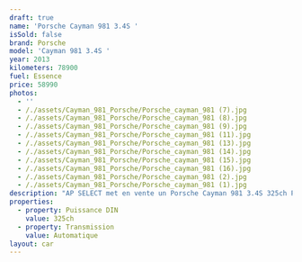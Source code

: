 ```yaml
---
draft: true
name: 'Porsche Cayman 981 3.4S '
isSold: false
brand: Porsche
model: 'Cayman 981 3.4S '
year: 2013
kilometers: 78900
fuel: Essence
price: 58990
photos:
  - ''
  - /./assets/Cayman_981_Porsche/Porsche_cayman_981 (7).jpg
  - /./assets/Cayman_981_Porsche/Porsche_cayman_981 (8).jpg
  - /./assets/Cayman_981_Porsche/Porsche_cayman_981 (9).jpg
  - /./assets/Cayman_981_Porsche/Porsche_cayman_981 (11).jpg
  - /./assets/Cayman_981_Porsche/Porsche_cayman_981 (13).jpg
  - /./assets/Cayman_981_Porsche/Porsche_cayman_981 (14).jpg
  - /./assets/Cayman_981_Porsche/Porsche_cayman_981 (15).jpg
  - /./assets/Cayman_981_Porsche/Porsche_cayman_981 (16).jpg
  - /./assets/Cayman_981_Porsche/Porsche_cayman_981 (2).jpg
  - /./assets/Cayman_981_Porsche/Porsche_cayman_981 (1).jpg
description: "AP SELECT met en vente un Porsche Cayman 981 3.4S 325ch PDK.\n\nModèle du 07/2013 avec 78900km.\n\nCouleur Schwarz metallic, intérieur cuir étendu chocolat / classic cognac avec surpiqûres noires.\n\nVéhicule en carte Grise \U0001F1EB\U0001F1F7 sans malus\n\nVendu avec une garantie 6 mois.\n\nLe véhicule est en parfait état avec historique complet Porsche.\n\nLes 4 pneus sont neufs pour la vente.\n\nÉquipements et options :\n- Boîte PDK\n- Finition S\n- PASM +\n- PSE Échappement sport\n- PDLS Phares dynamique\n- Jantes 20\" Carrera Classic\n- Freinage sport\n- Intérieur cuir Porsche exclusif bi ton chocolat / Classic cognac\n- Sièges Sport plus 2 positions chauffants\n- Volant Sport plus\n- GPS 3D Europe tactile\n- Parc distance contrôle PDC avant / arrière\n- Pack audio Porsche plus\n- Régulateur\n- Vitrage arrière surteinté\n- Connexion Ipod et USB\n- Affichage multifonctions plus\n- Climatisation bi zone\n- Éclairage et essuie-glaces automatique\n- Rétroviseurs rabattable électriquement et chauffants\n- Rétroviseurs int / ext Electrochrome\n- Bluetooth\n- Éclairage d’ambiance\n\nLe véhicule est très bien optionné et dans un état irréprochable.\n\nDisponible et visible sur RDV pour acheteur sérieux.\n\nPossibilité d'une garantie 3, 6 ou 12 mois en supplément.\n\nRéalisation des démarches d'immatriculation.\n\nAP SELECT c'est des solutions de courtage et conciergerie sur mesure pour profiter librement de sa passion et de son patrimoine.\n\nPrenez le volant, AP SELECT s'occupe du reste."
properties:
  - property: Puissance DIN
    value: 325ch
  - property: Transmission
    value: Automatique
layout: car
---
```



